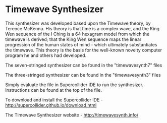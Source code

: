 # Timewave Synthesizer
  This synthesizer was developed based upon the Timewave theory, by Terence McKenna. His theory is that time is a complex wave, and the King Wen sequence of the I Ching is a 64 hexagram model from which the timewave is derived; that the King Wen sequence maps the linear progression of the human states of mind - which ultimately substantiates the timewave. This theory is the basis for the well-known novelty computer program he and others had developed. 

The seven-stringed synthesizer can be found in the "timewavesynth7" files

The three-stringed synthesizer can be found in the "timewavesynth3" files

Simply evaluate the file in Supercollider IDE to run the synthesizer. Instructions can be found at the top of the file.

To download and install the Supercollider IDE - http://supercollider.github.io/download.html

The Timewave Synthesizer website - http://timewavesynth.info/


